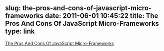 slug: the-pros-and-cons-of-javascript-micro-frameworks
date: 2011-06-01 10:45:22
title: The Pros And Cons Of JavaScript Micro-Frameworks
type: link
---

[The Pros And Cons Of JavaScript Micro-Frameworks](http://addyosmani.com/blog/prosconsmicroframeworks/)
